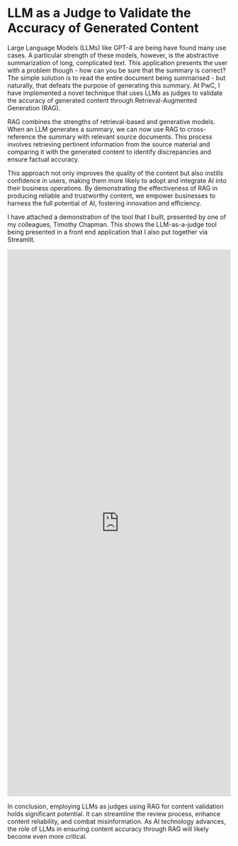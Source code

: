# LLM as a Judge to Validate the Accuracy of Generated Content

Large Language Models (LLMs) like GPT-4 are being have found many use cases. A particular strength of these models, however, is the abstractive summarization of long, complicated text. This application presents the user with a problem though - how can you be sure that the summary is correct? The simple solution is to read the entire document being summarised - but naturally, that defeats the purpose of generating this summary. At PwC, I have implemented a novel technique that uses LLMs as judges to validate the accuracy of generated content through Retrieval-Augmented Generation (RAG). 

RAG combines the strengths of retrieval-based and generative models. When an LLM generates a summary, we can now use RAG to cross-reference the summary with relevant source documents. This process involves retrieving pertinent information from the source material and comparing it with the generated content to identify discrepancies and ensure factual accuracy.

This approach not only improves the quality of the content but also instills confidence in users, making them more likely to adopt and integrate AI into their business operations. By demonstrating the effectiveness of RAG in producing reliable and trustworthy content, we empower businesses to harness the full potential of AI, fostering innovation and efficiency.

I have attached a demonstration of the tool that I built, presented by one of my colleagues, Timothy Chapman. This shows the LLM-as-a-judge tool being presented in a front end application that I also put together via Streamlit.

<iframe src="https://www.linkedin.com/embed/feed/update/urn:li:ugcPost:7213916884323176448" height="1235" width="504" frameborder="0" allowfullscreen="" title="Embedded post"></iframe>

In conclusion, employing LLMs as judges using RAG for content validation holds significant potential. It can streamline the review process, enhance content reliability, and combat misinformation. As AI technology advances, the role of LLMs in ensuring content accuracy through RAG will likely become even more critical.